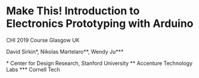 # Make This! Introduction to Electronics Prototyping with Arduino
CHI 2019 Course
Glasgow UK

David Sirkin*, Nikolas Martelaro**, Wendy Ju***

\* Center for Design Research, Stanford University
\** Accenture Technology Labs
\*** Cornell Tech


